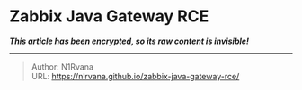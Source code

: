 # Zabbix Java Gateway RCE

_**This article has been encrypted, so its raw content is invisible!**_

---

> Author: N1Rvana  
> URL: https://nlrvana.github.io/zabbix-java-gateway-rce/  

